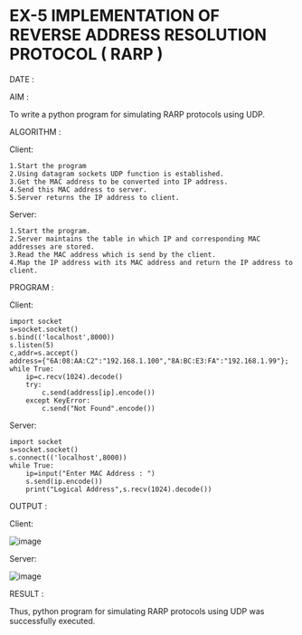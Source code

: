 # EX-5 IMPLEMENTATION OF REVERSE ADDRESS RESOLUTION PROTOCOL ( RARP )

DATE :

AIM :

To write a python program for simulating RARP protocols using UDP.

ALGORITHM :

Client:

    1.Start the program
    2.Using datagram sockets UDP function is established.
    3.Get the MAC address to be converted into IP address.
    4.Send this MAC address to server.
    5.Server returns the IP address to client.

Server:

    1.Start the program.
    2.Server maintains the table in which IP and corresponding MAC addresses are stored.
    3.Read the MAC address which is send by the client.
    4.Map the IP address with its MAC address and return the IP address to client.

PROGRAM :

Client:

    import socket
    s=socket.socket()
    s.bind(('localhost',8000))
    s.listen(5)
    c,addr=s.accept()
    address={"6A:08:AA:C2":"192.168.1.100","8A:BC:E3:FA":"192.168.1.99"};
    while True:
        ip=c.recv(1024).decode()
        try:
            c.send(address[ip].encode())
        except KeyError:
            c.send("Not Found".encode()) 
            
Server:

    import socket
    s=socket.socket()
    s.connect(('localhost',8000))
    while True:
        ip=input("Enter MAC Address : ")
        s.send(ip.encode())
        print("Logical Address",s.recv(1024).decode())
        
OUTPUT :

Client:

![image](https://github.com/Sindhuja9585/EX-5/assets/122860624/0e4e089e-dc9a-44e0-a527-33c4871afd50)

Server:

![image](https://github.com/Sindhuja9585/EX-5/assets/122860624/1eb646c0-d7dd-4a86-be4f-d48be31fe022)



RESULT :

Thus, python program for simulating RARP protocols using UDP was successfully executed.


